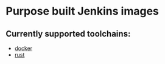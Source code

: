 # Purpose built Jenkins images

## Currently supported toolchains:
- [docker](/docker/README.md)
- [rust](/rust/README.md)


